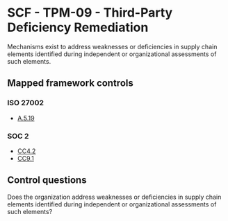 # SCF - TPM-09 - Third-Party Deficiency Remediation
Mechanisms exist to address weaknesses or deficiencies in supply chain elements identified during independent or organizational assessments of such elements. 
## Mapped framework controls
### ISO 27002
- [A.5.19](../iso27002/a-5.md#a519)
  
### SOC 2
- [CC4.2](../soc2/cc42.md)
- [CC9.1](../soc2/cc91.md)
  
## Control questions
Does the organization address weaknesses or deficiencies in supply chain elements identified during independent or organizational assessments of such elements? 
  